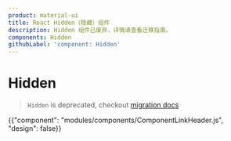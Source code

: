 ```yaml
---
product: material-ui
title: React Hidden（隐藏）组件
description: Hidden 组件已废弃，详情请查看迁移指南。
components: Hidden
githubLabel: 'component: Hidden'
---
```


# Hidden

> `Hidden` is deprecated, checkout [migration docs](/material-ui/guides/migration-v4/#hidden)

<p class="description"></p>

{{"component": "modules/components/ComponentLinkHeader.js", "design": false}}
